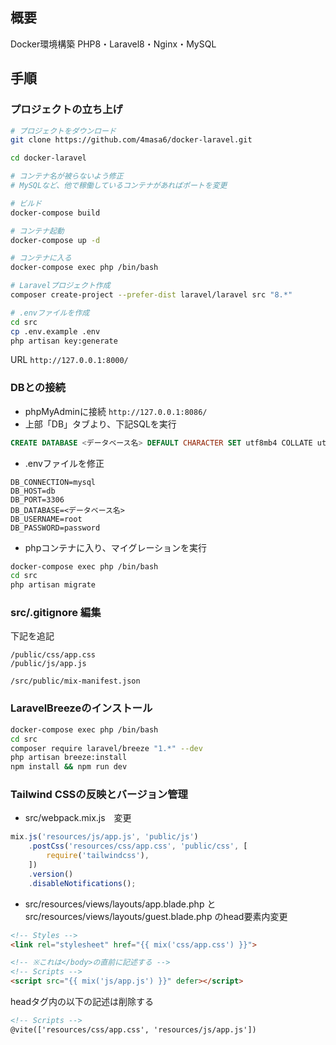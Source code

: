 ## 概要

Docker環境構築
PHP8・Laravel8・Nginx・MySQL

## 手順
### プロジェクトの立ち上げ

```bash
# プロジェクトをダウンロード
git clone https://github.com/4masa6/docker-laravel.git

cd docker-laravel

# コンテナ名が被らないよう修正
# MySQLなど、他で稼働しているコンテナがあればポートを変更

# ビルド
docker-compose build

# コンテナ起動
docker-compose up -d

# コンテナに入る
docker-compose exec php /bin/bash

# Laravelプロジェクト作成
composer create-project --prefer-dist laravel/laravel src "8.*"

# .envファイルを作成
cd src
cp .env.example .env
php artisan key:generate
```

URL
`http://127.0.0.1:8000/`

### DBとの接続

- phpMyAdminに接続 `http://127.0.0.1:8086/`
- 上部「DB」タブより、下記SQLを実行
```sql
CREATE DATABASE <データベース名> DEFAULT CHARACTER SET utf8mb4 COLLATE utf8mb4_unicode_ci
```

- .envファイルを修正
```plain:.env
DB_CONNECTION=mysql
DB_HOST=db
DB_PORT=3306
DB_DATABASE=<データベース名>
DB_USERNAME=root
DB_PASSWORD=password
```

- phpコンテナに入り、マイグレーションを実行
```bash
docker-compose exec php /bin/bash
cd src
php artisan migrate
```

### src/.gitignore 編集
下記を追記
```
/public/css/app.css
/public/js/app.js

/src/public/mix-manifest.json
```

### LaravelBreezeのインストール

```bash
docker-compose exec php /bin/bash
cd src
composer require laravel/breeze "1.*" --dev
php artisan breeze:install
npm install && npm run dev
```

### Tailwind CSSの反映とバージョン管理

- src/webpack.mix.js　変更

```js:src/webpack.mix.js
mix.js('resources/js/app.js', 'public/js')
    .postCss('resources/css/app.css', 'public/css', [
        require('tailwindcss'),
    ])
    .version()
    .disableNotifications();
```

- src/resources/views/layouts/app.blade.php と src/resources/views/layouts/guest.blade.php のhead要素内変更

```html
<!-- Styles -->
<link rel="stylesheet" href="{{ mix('css/app.css') }}">

<!-- ※これは</body>の直前に記述する -->
<!-- Scripts -->
<script src="{{ mix('js/app.js') }}" defer></script>
```
headタグ内の以下の記述は削除する
```html
<!-- Scripts -->
@vite(['resources/css/app.css', 'resources/js/app.js'])
```
